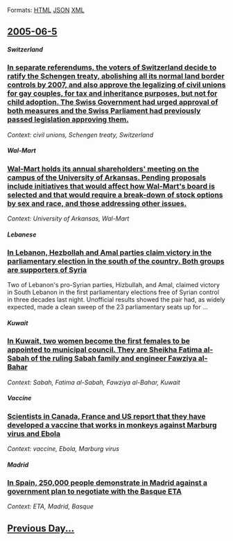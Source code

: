 
Formats: [HTML](2005/06/5/index.html)  [JSON](2005/06/5/index.json)  [XML](2005/06/5/index.xml)  

## [2005-06-5](/news/2005/06/5/index.md)

##### Switzerland
### [ In separate referendums, the voters of Switzerland decide to ratify the Schengen treaty, abolishing all its normal land border controls by 2007, and also approve the legalizing of civil unions for gay couples, for tax and inheritance purposes, but not for child adoption. The Swiss Government had urged approval of both measures and the Swiss Parliament had previously passed legislation approving them. ](/news/2005/06/5/in-separate-referendums-the-voters-of-switzerland-decide-to-ratify-the-schengen-treaty-abolishing-all-its-normal-land-border-controls-by.md)
_Context: civil unions, Schengen treaty, Switzerland_

##### Wal-Mart
### [ Wal-Mart holds its annual shareholders' meeting on the campus of the University of Arkansas. Pending proposals include initiatives that would affect how Wal-Mart's board is selected and that would require a break-down of stock options by sex and race, and those addressing other issues. ](/news/2005/06/5/wal-mart-holds-its-annual-shareholders-meeting-on-the-campus-of-the-university-of-arkansas-pending-proposals-include-initiatives-that-wou.md)
_Context: University of Arkansas, Wal-Mart_

##### Lebanese
### [ In Lebanon, Hezbollah and Amal parties claim victory in the parliamentary election in the south of the country. Both groups are supporters of Syria ](/news/2005/06/5/in-lebanon-hezbollah-and-amal-parties-claim-victory-in-the-parliamentary-election-in-the-south-of-the-country-both-groups-are-supporters.md)
Two of Lebanon&#39;s pro-Syrian parties, Hizbullah, and Amal, claimed victory in South Lebanon in the first parliamentary elections free of Syrian control in three decades last night. Unofficial results showed the pair had, as widely expected, made a clean sweep of the 23 parliamentary seats up for ...

##### Kuwait
### [ In Kuwait, two women become the first females to be appointed to municipal council. They are Sheikha Fatima al-Sabah of the ruling Sabah family and engineer Fawziya al-Bahar ](/news/2005/06/5/in-kuwait-two-women-become-the-first-females-to-be-appointed-to-municipal-council-they-are-sheikha-fatima-al-sabah-of-the-ruling-sabah-fa.md)
_Context: Sabah, Fatima al-Sabah, Fawziya al-Bahar, Kuwait_

##### Vaccine
### [ Scientists in Canada, France and US report that they have developed a vaccine that works in monkeys against Marburg virus and Ebola ](/news/2005/06/5/scientists-in-canada-france-and-us-report-that-they-have-developed-a-vaccine-that-works-in-monkeys-against-marburg-virus-and-ebola.md)
_Context: vaccine, Ebola, Marburg virus_

##### Madrid
### [ In Spain, 250,000 people demonstrate in Madrid against a government plan to negotiate with the Basque ETA ](/news/2005/06/5/in-spain-250-000-people-demonstrate-in-madrid-against-a-government-plan-to-negotiate-with-the-basque-eta.md)
_Context: ETA, Madrid, Basque_

## [Previous Day...](/news/2005/06/4/index.md)

